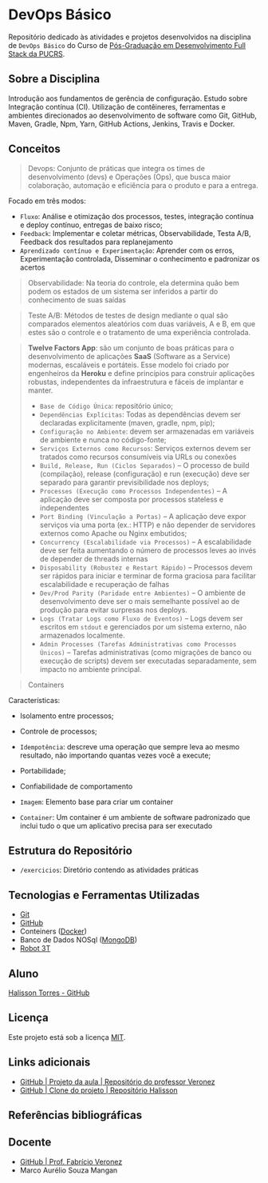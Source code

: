 # DevOps Básico

Repositório dedicado às atividades e projetos desenvolvidos na disciplina de `DevOps Básico` do Curso de [Pós-Graduação em Desenvolvimento Full Stack da PUCRS](https://online.pucrs.br/pos-graduacao/desenvolvimento-full-stack).

## Sobre a Disciplina

Introdução aos fundamentos de gerência de configuração. Estudo sobre Integração contínua (CI). Utilização de contêineres, ferramentas e ambientes direcionados ao desenvolvimento de software como Git, GitHub, Maven, Gradle, Npm, Yarn, GitHub Actions, Jenkins, Travis e Docker.

## Conceitos

> Devops: Conjunto de práticas que integra os times de desenvolvimento (devs) e Operações (Ops), que busca maior colaboração, automação e eficiência para o produto e para a entrega.

Focado em três modos:

- `Fluxo`: Análise e otimização dos processos, testes, integração contínua e deploy contínuo, entregas de baixo risco;
- `Feedback`: Implementar e coletar métricas, Observabilidade, Testa A/B, Feedback dos resultados para replanejamento 
- `Aprendizado contínuo e Experimentação`: Aprender com os erros, Experimentação controlada, Disseminar o conhecimento e padronizar os acertos

> Observabilidade: Na teoria do controle, ela determina quão bem podem os estados de um sistema ser inferidos a partir do conhecimento de suas saídas

> Teste A/B: Métodos de testes de design mediante o qual são comparados elementos aleatórios com duas variáveis, A e B, em que estes são o controle e o tratamento de uma experiência controlada.

> **Twelve Factors App**: são um conjunto de boas práticas para o desenvolvimento de aplicações **SaaS** (Software as a Service) modernas, escaláveis e portáteis. Esse modelo foi criado por engenheiros da **Heroku** e define princípios para construir aplicações robustas, independentes da infraestrutura e fáceis de implantar e manter.
> - `Base de Código Única`: repositório único;
> - `Dependências Explícitas`: Todas as dependências devem ser declaradas explicitamente (maven, gradle, npm, pip);
> - `Configuração no Ambiente`: devem ser armazenadas em variáveis de ambiente e nunca no código-fonte;
> - `Serviços Externos como Recursos`: Serviços externos devem ser tratados como recursos consumíveis via URLs ou conexões
> - `Build, Release, Run (Ciclos Separados)` – O processo de build (compilação), release (configuração) e run (execução) deve ser separado para garantir previsibilidade nos deploys;
> - `Processes (Execução como Processos Independentes)` – A aplicação deve ser composta por processos stateless e independentes
> - `Port Binding (Vinculação a Portas)` – A aplicação deve expor serviços via uma porta (ex.: HTTP) e não depender de servidores externos como Apache ou Nginx embutidos;
> - `Concurrency (Escalabilidade via Processos)` – A escalabilidade deve ser feita aumentando o número de processos leves ao invés de depender de threads internas
> - `Disposability (Robustez e Restart Rápido)` – Processos devem ser rápidos para iniciar e terminar de forma graciosa para facilitar escalabilidade e recuperação de falhas
> - `Dev/Prod Parity (Paridade entre Ambientes)` – O ambiente de desenvolvimento deve ser o mais semelhante possível ao de produção para evitar surpresas nos deploys.
> - `Logs (Tratar Logs como Fluxo de Eventos)` – Logs devem ser escritos em `stdout` e gerenciados por um sistema externo, não armazenados localmente.
> - `Admin Processes (Tarefas Administrativas como Processos Únicos)` – Tarefas administrativas (como migrações de banco ou execução de scripts) devem ser executadas separadamente, sem impacto no ambiente principal.

> Containers

Características:
- Isolamento entre processos;
- Controle de processos;
- `Idempotência`: descreve uma operação que sempre leva ao mesmo resultado, não importando quantas vezes você a execute; 
- Portabilidade;
- Confiabilidade de comportamento

- `Imagem`: Elemento base para criar um container
- `Container`: Um container é um ambiente de software padronizado que inclui tudo o que um aplicativo precisa para ser executado

## Estrutura do Repositório

- `/exercicios`: Diretório contendo as atividades práticas

## Tecnologias e Ferramentas Utilizadas

- [Git](https://git-scm.com/)
- [GitHub](https://github.com)
- Conteiners ([Docker](https://www.docker.com/))
- Banco de Dados NOSql ([MongoDB](https://www.mongodb.com/pt-br))
- [Robot 3T](https://robomongo.org/)


## Aluno

[Halisson Torres - GitHub](https://github.com/halissontorres)

## Licença

Este projeto está sob a licença [MIT](../LICENSE).

## Links adicionais

- [GitHub | Projeto da aula | Repositório do professor Veronez](https://github.com/KubeDev/conversao-temperatura)
- [GitHub | Clone do projeto | Repositório Halisson](https://github.com/halissontorres/conversao-temperatura)

## Referências bibliográficas



## Docente

- [GitHub | Prof. Fabrício Veronez](https://github.com/fabricioveronez)
- Marco Aurélio Souza Mangan


